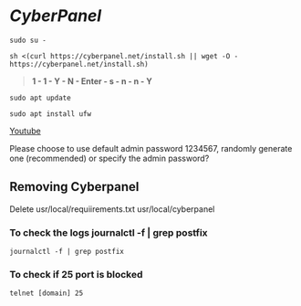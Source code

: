 # _CyberPanel_
```
sudo su -
```
```
sh <(curl https://cyberpanel.net/install.sh || wget -O - https://cyberpanel.net/install.sh)
```
>__1  -  1  - Y - N -  Enter - s - n - n - Y__
```
sudo apt update
```
```
sudo apt install ufw
```
[Youtube](https://www.youtube.com/watch?v=8G93NVWkXZk, 'Youtube link')

Please choose to use default admin password 1234567, randomly generate one (recommended) or specify the admin password?
## Removing Cyberpanel

Delete usr/local/requiirements.txt
       usr/local/cyberpanel

### To check the logs journalctl -f | grep postfix
```
journalctl -f | grep postfix
```
### To check if 25 port is blocked

```
telnet [domain] 25
```
